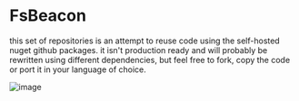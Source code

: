 # FsBeacon

this set of repositories is an attempt to reuse code using the self-hosted nuget github packages.
it isn't production ready and will probably be rewritten using different dependencies, but feel free to fork, copy the code or port it in your language of choice.

![image](https://user-images.githubusercontent.com/688618/133404574-694ff2bf-1dd3-4c40-bc8a-fc67e3ba4cb0.png)
